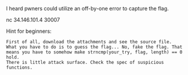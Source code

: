  I heard pwners could utilize an off-by-one error to capture the flag.

nc 34.146.101.4 30007

Hint for beginners:

    First of all, download the attachments and see the source file.
    What you have to do is to guess the flag... No, fake the flag. That means you have to somehow make strncmp(your_try, flag, length) == 0 hold.
    There is little attack surface. Check the spec of suspicious functions.

